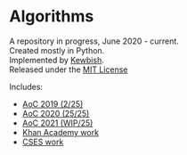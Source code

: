 # Algorithms
A repository in progress, June 2020 - current.  
Created mostly in Python.  
Implemented by [Kewbish](https://kewbi.sh).  
Released under the [MIT License](./LICENSE)

Includes:
- [AoC 2019 (2/25)](./aoc2019)
- [AoC 2020 (25/25)](./aoc2020)
- [AoC 2021 (WIP/25)](./aoc2021)
- [Khan Academy work](./khan-academy)
- [CSES work](./cses)

